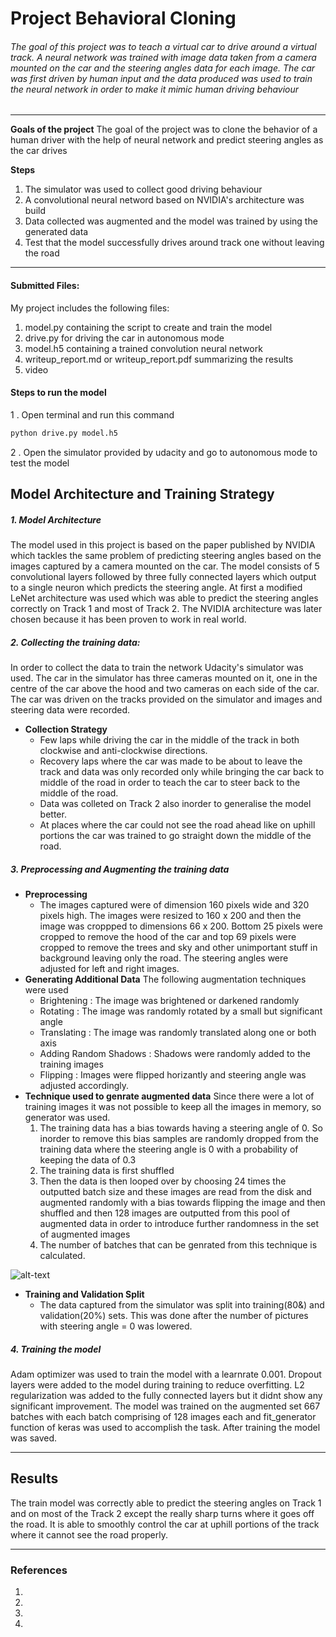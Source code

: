 # **Project Behavioral Cloning** 


###### The goal of this project was to teach a virtual car to drive around a virtual track. A neural network was trained with image data taken from a camera mounted on the car and the steering angles data for each image. The car was first driven by human input and the data produced was used to train the neural network in order to make it mimic human driving behaviour 


---

**Goals of the project**
The goal of the project was to clone the behavior of a human driver with the help of neural network and predict steering angles as the car drives 

**Steps**
1.  The simulator was used to collect good driving behaviour
2.  A convolutional neural netword based on NVIDIA's architecture was build
3.  Data collected was augmented and the model was trained by using the generated data 
4.  Test that the model successfully drives around track one without leaving the road



[//]: # (Image References)

[image1]: ./examples/placeholder.png "Model Visualization"
[image2]: ./examples/placeholder.png "Grayscaling"
[image3]: ./examples/placeholder_small.png "Recovery Image"
[image4]: ./examples/placeholder_small.png "Recovery Image"
[image5]: ./examples/placeholder_small.png "Recovery Image"
[image6]: ./examples/placeholder_small.png "Normal Image"
[image7]: ./examples/placeholder_small.png "Flipped Image"

---

#### Submitted Files: 

My project includes the following files:
1. model.py containing the script to create and train the model
2. drive.py for driving the car in autonomous mode
3. model.h5 containing a trained convolution neural network 
4. writeup_report.md or writeup_report.pdf summarizing the results
5. video

#### Steps to run the model
1 . Open terminal and run this command 
```sh
python drive.py model.h5
```
2 . Open the simulator provided by udacity and go to autonomous mode to test the model


## Model Architecture and Training Strategy

##### 1. Model Architecture

The model used in this project is based on the paper published by NVIDIA which tackles the same problem of predicting steering angles based on the images captured by a camera mounted on the car. The model consists of 5 convolutional layers followed by three fully connected layers which output to a single neuron which predicts the steering angle. At first a modified LeNet architecture was used which was able to predict the steering angles correctly on Track 1 and most of Track 2. The NVIDIA architecture was later chosen because it has been proven to work in real world. 

##### 2. Collecting the training data:
In order to collect the data to train the network Udacity's simulator was used. The car in the simulator has three cameras mounted on it, one in the centre of the car above the hood and two cameras on each side of the car. The car was driven on the tracks provided on the simulator and images and steering data were recorded. 

 - **Collection Strategy**
    - Few laps while driving the car in the middle of the track in both clockwise and          anti-clockwise directions. 
    - Recovery laps where the car was made to be about to leave the track and data was         only recorded only while bringing the car back to middle of the road in order to         teach the car to steer back to the middle of the road.
    - Data was colleted on Track 2 also inorder to generalise the model better. 
    - At places where the car could not see the road ahead like on uphill portions the car was trained to go straight down the middle of the road. 
 
##### 3. Preprocessing and Augmenting the training data
 - **Preprocessing**
    - The images captured were of dimension 160 pixels wide and 320 pixels high. The           images were resized to 160 x 200 and then the image was croppped to dimensions 66 x       200. Bottom 25 pixels were cropped to remove the hood of the car and top 69 pixels       were cropped to remove the trees and sky and other unimportant stuff in background       leaving only the road. The steering angles were adjusted for left and right images.
 - **Generating Additional Data**
    The following augmentation techniques were used 
    -  Brightening : The image was brightened or darkened randomly 
    -  Rotating : The image was randomly rotated by a small but significant angle 
    -  Translating : The image was randomly translated along one or both axis
    -  Adding Random Shadows : Shadows were randomly added to the training images
    -  Flipping : Images were flipped horizantly and steering angle was adjusted                           accordingly.
 - **Technique used to  genrate augmented data**
  Since there were a lot of training images it was not possible to keep all the images      in memory, so generator was used.  
   1. The training data has a bias towards having a steering angle of 0. So inorder to remove this bias samples are randomly dropped from the training data where the steering angle is 0 with a probability of keeping the data of 0.3 
   2. The training data is first shuffled 
   3. Then the data is then looped over by choosing 24 times the outputted batch size and       these images are read from the disk and augmented randomly with a bias towards flipping the image and then shuffled and then 128 images are outputted from this pool of augmented data in order to introduce further randomness in the set of augmented images
   4. The number of batches that can be genrated from this technique is calculated.


![alt-text]('./examples/prep1.png')

- **Training and Validation Split**
    - The data captured from the simulator was split into training(80&) and validation(20%) sets. This was done after the number of pictures with steering angle = 0 was lowered.

##### 4. Training the model
Adam optimizer was used to train the model with a learnrate 0.001. Dropout layers were added to the model during training  to reduce overfitting. L2 regularization was added to the fully connected layers but it didnt show any significant improvement. The model was trained on the augmented set 667 batches with each batch comprising of 128 images each and fit_generator function of keras was used to accomplish the task. After training the model was saved. 

___
## **Results**
The train model was correctly able to predict the steering angles on Track 1 and on most of the Track 2 except the really sharp turns where it goes off the road. It is able to smoothly control the car at uphill portions of the track where it cannot see the road properly. 

---
### References
1. 
2. 
3. 
4. 








